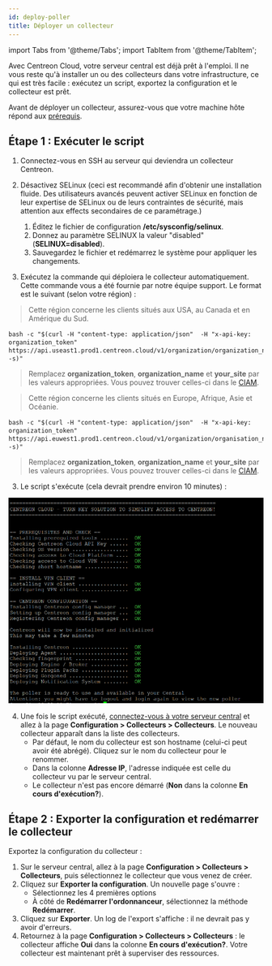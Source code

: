 ```yaml
---
id: deploy-poller
title: Déployer un collecteur
---
```


import Tabs from '@theme/Tabs';
import TabItem from '@theme/TabItem';

Avec Centreon Cloud, votre serveur central est déjà prêt à l'emploi. Il ne vous reste qu'à installer un ou des collecteurs dans votre infrastructure, ce qui est très facile : exécutez un script, exportez la configuration et le collecteur est prêt.

Avant de déployer un collecteur, assurez-vous que votre machine hôte répond aux [prérequis](prerequisites.md).

## Étape 1 : Exécuter le script

1. Connectez-vous en SSH au serveur qui deviendra un collecteur Centreon.
2. Désactivez SELinux (ceci est recommandé afin d'obtenir une installation fluide. Des utilisateurs avancés peuvent activer SELinux en fonction de leur expertise de SELinux ou de leurs contraintes de sécurité, mais attention aux effects secondaires de ce paramétrage.)
   
   1. Éditez le fichier de configuration **/etc/sysconfig/selinux**.
   2. Donnez au paramètre SELINUX la valeur "disabled" (**SELINUX=disabled**).
   3. Sauvegardez le fichier et redémarrez le système pour appliquer les changements.

4. Exécutez la commande qui déploiera le collecteur automatiquement. Cette commande vous a été fournie par notre équipe support. Le format est le suivant (selon votre région) :

<Tabs groupId="sync">
<TabItem value="US East Region" label="US East Region">

> Cette région concerne les clients situés aux USA, au Canada et en Amérique du Sud.

```shell
bash -c "$(curl -H "content-type: application/json"  -H "x-api-key: organization_token"  https://api.useast1.prod1.centreon.cloud/v1/organization/organization_name/site/your_site/poller -s)"
```

> Remplacez **organization_token**, **organization_name** et **your_site** par les valeurs appropriées. Vous pouvez trouver celles-ci dans le [CIAM](../ciam/ciam.md).

</TabItem>
<TabItem value="Europe West Region" label="Europe West Region">

> Cette région concerne les clients situés en Europe, Afrique, Asie et Océanie.

```shell
bash -c "$(curl -H "content-type: application/json"  -H "x-api-key: organization_token"  https://api.euwest1.prod1.centreon.cloud/v1/organization/organisation_name/site/your_site/poller -s)"
```

> Remplacez **organization_token**, **organization_name** et **your_site** par les valeurs appropriées. Vous pouvez trouver celles-ci dans le [CIAM](../ciam/ciam.md).

</TabItem>
</Tabs>

3. Le script s'exécute (cela devrait prendre environ 10 minutes) :

  ![image](../assets/installation/script2.png)

4. Une fois le script exécuté, [connectez-vous à votre serveur central](../getting-started/interface.md#accéder-à-linterface-du-serveur-central) et allez à la page **Configuration > Collecteurs > Collecteurs**. Le nouveau collecteur apparaît dans la liste des collecteurs.
   * Par défaut, le nom du collecteur est son hostname (celui-ci peut avoir été abrégé). Cliquez sur le nom du collecteur pour le renommer.
   * Dans la colonne **Adresse IP**, l'adresse indiquée est celle du collecteur vu par le serveur central.
   * Le collecteur n'est pas encore démarré (**Non** dans la colonne **En cours d'exécution?**).

## Étape 2 : Exporter la configuration et redémarrer le collecteur

Exportez la configuration du collecteur :

1. Sur le serveur central, allez à la page **Configuration > Collecteurs > Collecteurs**, puis sélectionnez le collecteur que vous venez de créer.
2. Cliquez sur **Exporter la configuration**. Un nouvelle page s'ouvre :
   * Sélectionnez les 4 premières options
   * À côté de **Redémarrer l'ordonnanceur**, sélectionnez la méthode **Redémarrer**.
3. Cliquez sur **Exporter**. Un log de l'export s'affiche : il ne devrait pas y avoir d'erreurs.
4. Retournez à la page **Configuration > Collecteurs > Collecteurs** : le collecteur affiche **Oui** dans la colonne **En cours d'exécution?**. Votre collecteur est maintenant prêt à superviser des ressources.

